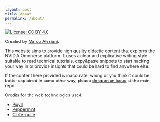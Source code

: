 ```yaml
---
layout: post
title: About
permalink: /about/
---
```


[![License: CC BY 4.0](https://img.shields.io/badge/License-CC_BY_4.0-lightgrey.svg)](https://creativecommons.org/licenses/by/4.0/)

Created by [Marco Alesiani](https://www.linkedin.com/in/marcodiiga/).

This website aims to provide high quality didactic content that explores the NVIDIA Omniverse platform.
It uses a clear and explicative writing style suitable to read technical tutorials, copy&paste snippets to start hacking your way in or provide insights that could be hard to find anywhere else.

If the content here provided is inaccurate, wrong or you think it could be better explained in some other way, please [do open an issue][1] at the main repo.

Credits for the web technologies used:

* [Pixyll][2]
* [Peppermint][3]
* [Carte-noire][4]

[1]: https://github.com/omni-101/omni-101.github.io/issues
[2]: https://github.com/johno/pixyll
[3]: https://noahfrederick.com/log/lion-terminal-theme-peppermint/
[4]: https://github.com/jacobtomlinson/carte-noire